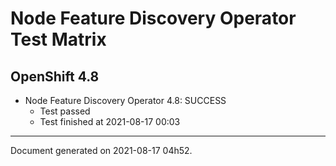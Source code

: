 
Node Feature Discovery Operator Test Matrix
===========================================

OpenShift 4.8
-------------


* Node Feature Discovery Operator 4.8: SUCCESS
  - Test passed
  - Test finished at 2021-08-17 00:03


---
Document generated on 2021-08-17 04h52.
